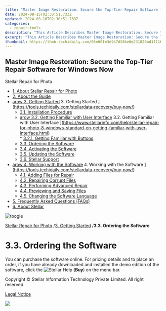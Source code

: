 ```yaml
---
title: "Master Image Restoration: Secure the Top-Tier Repair Software for Windows Now!"
date: 2024-08-15T02:30:51.733Z
updated: 2024-08-16T02:30:51.733Z
categories:
  - repair-tools
description: "This Article Describes Master Image Restoration: Secure the Top-Tier Repair Software for Windows Now!"
excerpt: "This Article Describes Master Image Restoration: Secure the Top-Tier Repair Software for Windows Now!"
thumbnail: https://thmb.techidaily.com/06e60fe3d947d58be6e231820ad1f116434db798e239b52d730db0c4a5927ced.jpg
---
```


## Master Image Restoration: Secure the Top-Tier Repair Software for Windows Now

Stellar Repair for Photo

* [1. About Stellar Repair for Photo](https://tools.techidaily.com/stellardata-recovery/buy-now/)
* [2. About the Guide](https://tools.techidaily.com/stellardata-recovery/buy-now/)
* [arow 3. Getting Started](https://www.stellarinfo.com/help/public/frontEnd/onlinehelp/images/arow.png) 3\. Getting Started ](https://tools.techidaily.com/stellardata-recovery/buy-now/)  
  * [3.1. Installation Procedure](https://tools.techidaily.com/stellardata-recovery/buy-now/)  
  * [arow 3.2. Getting Familiar with User Interface](https://www.stellarinfo.com/help/public/frontEnd/onlinehelp/images/arow.png) 3.2\. Getting Familiar with User Interface ](https://www.stellarinfo.com/help/stellar-repair-for-photo-8-windows-standard-en-getting-familiar-with-user-interface.html)  
         * [3.2.1. Getting Familiar with Buttons](https://tools.techidaily.com/stellardata-recovery/buy-now/)  
  * [3.3. Ordering the Software](https://tools.techidaily.com/stellardata-recovery/buy-now/)  
  * [3.4. Activating the Software](https://tools.techidaily.com/stellardata-recovery/buy-now/)  
  * [3.5. Updating the Software](https://tools.techidaily.com/stellardata-recovery/buy-now/)  
  * [3.6. Stellar Support](https://tools.techidaily.com/stellardata-recovery/buy-now/)
* [arow 4. Working with the Software](https://www.stellarinfo.com/help/public/frontEnd/onlinehelp/images/arow.png) 4\. Working with the Software ](https://tools.techidaily.com/stellardata-recovery/buy-now/)  
  * [4.1. Adding Files for Repair](https://tools.techidaily.com/stellardata-recovery/buy-now/)  
  * [4.2. Repairing Corrupt Files](https://tools.techidaily.com/stellardata-recovery/buy-now/)  
  * [4.3. Performing Advanced Repair](https://tools.techidaily.com/stellardata-recovery/buy-now/)  
  * [4.4. Previewing and Saving Files](https://tools.techidaily.com/stellardata-recovery/buy-now/)  
  * [4.5. Changing the Software Language](https://tools.techidaily.com/stellardata-recovery/buy-now/)
* [5. Frequently Asked Questions (FAQs)](https://www.stellarinfo.com/help/stellar-repair-for-photo-8-windows-standard-en-frequently-asked-questions-faqs-.html)
* [6. About Stellar](https://tools.techidaily.com/stellardata-recovery/buy-now/)

![toogle](https://www.stellarinfo.com/help/public/frontEnd/onlinehelp/images/toogle.png)

[Stellar Repair for Photo](https://tools.techidaily.com/stellardata-recovery/buy-now/) /[3. Getting Started](https://tools.techidaily.com/stellardata-recovery/buy-now/) /**3.3\. Ordering the Software**

# **3.3\. Ordering the Software**

 You can purchase the software online. For pricing details and to place an order, if you have already downloaded and installed the demo edition of the software, click the ![Stellar Help](https://www.stellarinfo.com/help/public/onlinehelp_img/stellar-repair-for-photo-8-windows-standard-en/ordering-the-software/2.png)  (**Buy**) on the menu bar.

 Copyright © Stellar Information Technology Private Limited. All right reserved.

[Legal Notice](https://tools.techidaily.com/stellardata-recovery/buy-now/)

<ins class="adsbygoogle"
     style="display:block"
     data-ad-format="autorelaxed"
     data-ad-client="ca-pub-7571918770474297"
     data-ad-slot="1223367746"></ins>



<ins class="adsbygoogle"
     style="display:block"
     data-ad-client="ca-pub-7571918770474297"
     data-ad-slot="8358498916"
     data-ad-format="auto"
     data-full-width-responsive="true"></ins>



<!-- affiliate ads begin -->
<a href="https://estore.winxdvd.com/order/checkout.php?PRODS=12653808&QTY=1&AFFILIATE=108875&CART=1"><img src="https://www.winxdvd.com/affiliate/new-banner/wt-500x500.jpg" border="0"></a>
<!-- affiliate ads end -->